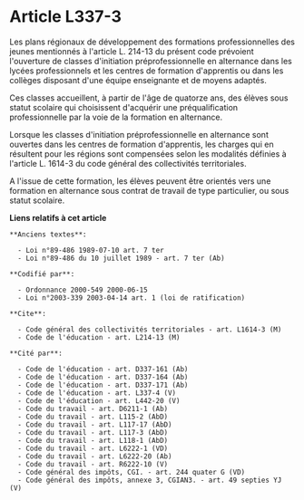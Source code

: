 # Article L337-3

Les plans régionaux de développement des formations professionnelles des jeunes mentionnés à l'article L. 214-13 du présent
code prévoient l'ouverture de classes d'initiation préprofessionnelle en alternance dans les lycées professionnels et les
centres de formation d'apprentis ou dans les collèges disposant d'une équipe enseignante et de moyens adaptés.

Ces classes accueillent, à partir de l'âge de quatorze ans, des élèves sous statut scolaire qui choisissent d'acquérir une
préqualification professionnelle par la voie de la formation en alternance.

Lorsque les classes d'initiation préprofessionnelle en alternance sont ouvertes dans les centres de formation d'apprentis,
les charges qui en résultent pour les régions sont compensées selon les modalités définies à l'article L. 1614-3 du code
général des collectivités territoriales.

A l'issue de cette formation, les élèves peuvent être orientés vers une formation en alternance sous contrat de travail de
type particulier, ou sous statut scolaire.

**Liens relatifs à cet article**

	**Anciens textes**:

	  - Loi n°89-486 1989-07-10 art. 7 ter
	  - Loi n°89-486 du 10 juillet 1989 - art. 7 ter (Ab)

	**Codifié par**:

	  - Ordonnance 2000-549 2000-06-15
	  - Loi n°2003-339 2003-04-14 art. 1 (loi de ratification)

	**Cite**:

	  - Code général des collectivités territoriales - art. L1614-3 (M)
	  - Code de l'éducation - art. L214-13 (M)

	**Cité par**:

	  - Code de l'éducation - art. D337-161 (Ab)
	  - Code de l'éducation - art. D337-164 (Ab)
	  - Code de l'éducation - art. D337-171 (Ab)
	  - Code de l'éducation - art. L337-4 (V)
	  - Code de l'éducation - art. L442-20 (V)
	  - Code du travail - art. D6211-1 (Ab)
	  - Code du travail - art. L115-2 (AbD)
	  - Code du travail - art. L117-17 (AbD)
	  - Code du travail - art. L117-3 (AbD)
	  - Code du travail - art. L118-1 (AbD)
	  - Code du travail - art. L6222-1 (VD)
	  - Code du travail - art. L6222-20 (Ab)
	  - Code du travail - art. R6222-10 (V)
	  - Code général des impôts, CGI. - art. 244 quater G (VD)
	  - Code général des impôts, annexe 3, CGIAN3. - art. 49 septies YJ (V)
